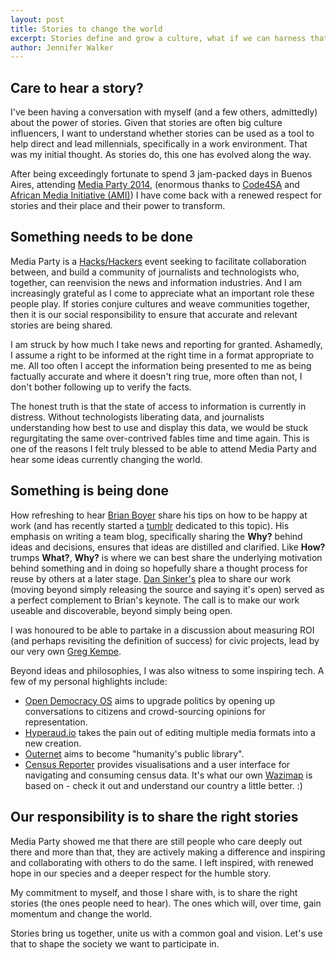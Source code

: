 ```yaml
---
layout: post
title: Stories to change the world
excerpt: Stories define and grow a culture, what if we can harness that power and use them to change the world?
author: Jennifer Walker
---
```


Care to hear a story?
---------------------

I've been having a conversation with myself (and a few others, admittedly) about the power of stories. Given that stories are often big culture influencers, I want to understand whether stories can be used as a tool to help direct and lead millennials, specifically in a work environment. That was my initial thought. As stories do, this one has evolved along the way.

After being exceedingly fortunate to spend 3 jam-packed days in Buenos Aires, attending [Media Party 2014](http://mediaparty.info/2014/), (enormous thanks to [Code4SA](http://www.code4sa.org/) and [African Media Initiative (AMI)](http://africanmediainitiative.org/)) I have come back with a renewed respect for stories and their place and their power to transform. 

Something needs to be done
--------------------------

Media Party is a [Hacks/Hackers](http://hackshackers.com/) event seeking to 
facilitate collaboration between, and build a community of journalists and technologists who, together, can reenvision the news and information industries. And I am increasingly grateful as I come to appreciate what an important role these people play. If stories conjure cultures and weave communities together, then it is our social responsibility to ensure that accurate and relevant stories are being shared. 

I am struck by how much I take news and reporting for granted. Ashamedly, I assume a right to be informed at the right time in a format appropriate to me. All too often I accept the information being presented to me as being factually accurate and where it doesn't ring true, more often than not, I don't bother following up to verify the facts. 

The honest truth is that the state of access to information is currently in distress. Without technologists liberating data, and journalists understanding how best to use and display this data, we would be stuck regurgitating the same over-contrived fables time and time again. This is one of the reasons I felt truly blessed to be able to attend Media Party and hear some ideas currently changing the world. 

Something is being done
-----------------------

How refreshing to hear [Brian Boyer](https://twitter.com/brianboyer) share his tips on how to be happy at work (and has recently started a [tumblr](http://happyhacks.tumblr.com/) dedicated to this topic). His emphasis on writing a team blog, specifically sharing the **Why?** behind ideas and decisions, ensures that ideas are distilled and clarified. Like **How?** trumps **What?**, **Why?** is where we can best share the underlying motivation behind something and in doing so hopefully share a thought process for reuse by others at a later stage. [Dan Sinker's](https://twitter.com/dansinker) plea to share our work (moving beyond simply releasing the source and saying it's open) served as a perfect complement to Brian's keynote. The call is to make our work useable and discoverable, beyond simply being open.

I was honoured to be able to partake in a discussion about measuring ROI (and perhaps revisiting the definition of success) for civic projects, lead by our very own [Greg Kempe](https://twitter.com/longhotsummer).   

Beyond ideas and philosophies, I was also witness to some inspiring tech. A few of my personal highlights include:

* [Open Democracy OS](http://democracyos.org/) aims to upgrade politics by opening up conversations to citizens and crowd-sourcing opinions for representation. 
* [Hyperaud.io](http://hyperaud.io/) takes the pain out of editing multiple media formats into a new creation.
* [Outernet](https://www.outernet.is/) aims to become "humanity's public library".
* [Census Reporter](http://censusreporter.org/) provides visualisations and a user interface for navigating and consuming census data. It's what our own [Wazimap](http://wazimap.co.za/) is based on - check it out and understand our country a little better. :)

Our responsibility is to share the right stories
------------------------------------------------

Media Party showed me that there are still people who care deeply out there and more than that, they are actively making a difference and inspiring and collaborating with others to do the same. I left inspired, with renewed hope in our species and a deeper respect for the humble story.

My commitment to myself, and those I share with, is to share the right stories (the ones people need to hear). The ones which will, over time, gain momentum and change the world.

Stories bring us together, unite us with a common goal and vision. Let's use that to shape the society we want to participate in.

